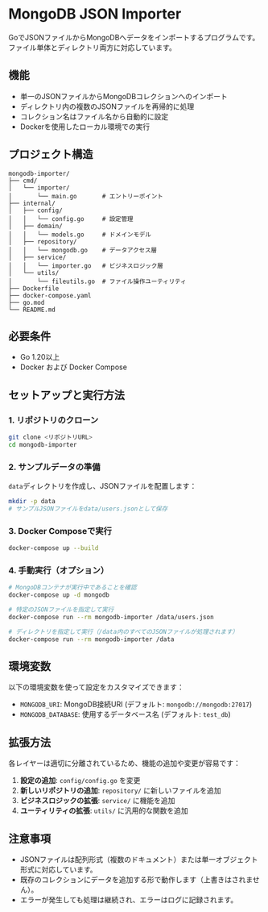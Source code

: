 # MongoDB JSON Importer

GoでJSONファイルからMongoDBへデータをインポートするプログラムです。ファイル単体とディレクトリ両方に対応しています。

## 機能

- 単一のJSONファイルからMongoDBコレクションへのインポート
- ディレクトリ内の複数のJSONファイルを再帰的に処理
- コレクション名はファイル名から自動的に設定
- Dockerを使用したローカル環境での実行

## プロジェクト構造

```
mongodb-importer/
├── cmd/
│   └── importer/
│       └── main.go       # エントリーポイント
├── internal/
│   ├── config/
│   │   └── config.go     # 設定管理
│   ├── domain/
│   │   └── models.go     # ドメインモデル
│   ├── repository/
│   │   └── mongodb.go    # データアクセス層
│   ├── service/
│   │   └── importer.go   # ビジネスロジック層
│   └── utils/
│       └── fileutils.go  # ファイル操作ユーティリティ
├── Dockerfile
├── docker-compose.yaml
├── go.mod
└── README.md
```

## 必要条件

- Go 1.20以上
- Docker および Docker Compose

## セットアップと実行方法

### 1. リポジトリのクローン

```bash
git clone <リポジトリURL>
cd mongodb-importer
```

### 2. サンプルデータの準備

`data`ディレクトリを作成し、JSONファイルを配置します：

```bash
mkdir -p data
# サンプルJSONファイルをdata/users.jsonとして保存
```

### 3. Docker Composeで実行

```bash
docker-compose up --build
```

### 4. 手動実行（オプション）

```bash
# MongoDBコンテナが実行中であることを確認
docker-compose up -d mongodb

# 特定のJSONファイルを指定して実行
docker-compose run --rm mongodb-importer /data/users.json

# ディレクトリを指定して実行（/data内のすべてのJSONファイルが処理されます）
docker-compose run --rm mongodb-importer /data
```

## 環境変数

以下の環境変数を使って設定をカスタマイズできます：

- `MONGODB_URI`: MongoDB接続URI (デフォルト: `mongodb://mongodb:27017`)
- `MONGODB_DATABASE`: 使用するデータベース名 (デフォルト: `test_db`)

## 拡張方法

各レイヤーは適切に分離されているため、機能の追加や変更が容易です：

1. **設定の追加**: `config/config.go` を変更
2. **新しいリポジトリの追加**: `repository/` に新しいファイルを追加
3. **ビジネスロジックの拡張**: `service/` に機能を追加
4. **ユーティリティの拡張**: `utils/` に汎用的な関数を追加

## 注意事項

- JSONファイルは配列形式（複数のドキュメント）または単一オブジェクト形式に対応しています。
- 既存のコレクションにデータを追加する形で動作します（上書きはされません）。
- エラーが発生しても処理は継続され、エラーはログに記録されます。
